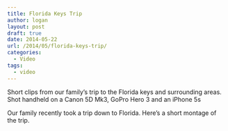 ```yaml
---
title: Florida Keys Trip
author: logan
layout: post
draft: true
date: 2014-05-22
url: /2014/05/florida-keys-trip/
categories:
  - Video
tags:
  - video
---
```

Short clips from our family&#8217;s trip to the Florida keys and surrounding areas. Shot handheld on a Canon 5D Mk3, GoPro Hero 3 and an iPhone 5s

Our family recently took a trip down to Florida. Here&#8217;s a short montage of the trip.

